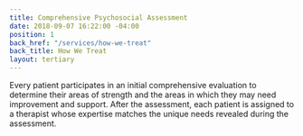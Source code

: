 ```yaml
---
title: Comprehensive Psychosocial Assessment
date: 2018-09-07 16:22:00 -04:00
position: 1
back_href: "/services/how-we-treat"
back_title: How We Treat
layout: tertiary
---
```


Every patient participates in an initial comprehensive evaluation to determine their areas of strength and the areas in which they may need improvement and support.  After the assessment, each patient is assigned to a therapist whose expertise matches the unique needs revealed during the assessment.
